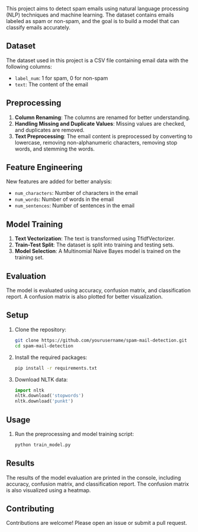 This project aims to detect spam emails using natural language processing (NLP) techniques and machine learning. The dataset contains emails labeled as spam or non-spam, and the goal is to build a model that can classify emails accurately.

## Dataset

The dataset used in this project is a CSV file containing email data with the following columns:
- `label_num`: 1 for spam, 0 for non-spam
- `text`: The content of the email

## Preprocessing

1. **Column Renaming**: The columns are renamed for better understanding.
2. **Handling Missing and Duplicate Values**: Missing values are checked, and duplicates are removed.
3. **Text Preprocessing**: The email content is preprocessed by converting to lowercase, removing non-alphanumeric characters, removing stop words, and stemming the words.

## Feature Engineering

New features are added for better analysis:
- `num_characters`: Number of characters in the email
- `num_words`: Number of words in the email
- `num_sentences`: Number of sentences in the email

## Model Training

1. **Text Vectorization**: The text is transformed using TfidfVectorizer.
2. **Train-Test Split**: The dataset is split into training and testing sets.
3. **Model Selection**: A Multinomial Naive Bayes model is trained on the training set.

## Evaluation

The model is evaluated using accuracy, confusion matrix, and classification report. A confusion matrix is also plotted for better visualization.

## Setup

1. Clone the repository:
   ```bash
   git clone https://github.com/yourusername/spam-mail-detection.git
   cd spam-mail-detection
   ```

2. Install the required packages:
   ```bash
   pip install -r requirements.txt
   ```

3. Download NLTK data:
   ```python
   import nltk
   nltk.download('stopwords')
   nltk.download('punkt')
   ```

## Usage

1. Run the preprocessing and model training script:
   ```bash
   python train_model.py
   ```

## Results

The results of the model evaluation are printed in the console, including accuracy, confusion matrix, and classification report. The confusion matrix is also visualized using a heatmap.

## Contributing

Contributions are welcome! Please open an issue or submit a pull request.
